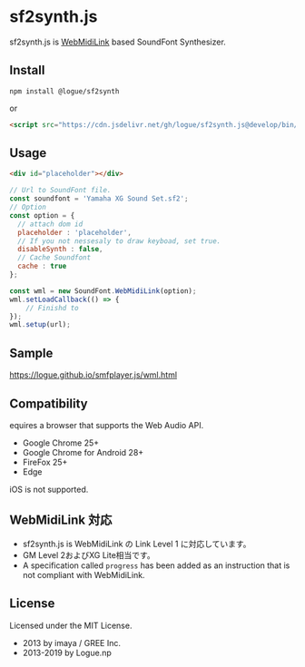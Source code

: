# sf2synth.js

sf2synth.js is [WebMidiLink](http://www.g200kg.com/en/docs/webmidilink/) based SoundFont Synthesizer.

## Install

```
npm install @logue/sf2synth
```

or

```html
<script src="https://cdn.jsdelivr.net/gh/logue/sf2synth.js@develop/bin/sf2.synth.min.js"></script>
```

## Usage

```html
<div id="placeholder"></div>
```

```js
// Url to SoundFont file.
const soundfont = 'Yamaha XG Sound Set.sf2';
// Option
const option = {
  // attach dom id
  placeholder : 'placeholder',
  // If you not nessesaly to draw keyboad, set true.
  disableSynth : false,
  // Cache Soundfont
  cache : true
};

const wml = new SoundFont.WebMidiLink(option);
wml.setLoadCallback(() => {
    // Finishd to 
});
wml.setup(url);
```

## Sample

<https://logue.github.io/smfplayer.js/wml.html>

## Compatibility

equires a browser that supports the Web Audio API.

- Google Chrome 25+
- Google Chrome for Android 28+
- FireFox 25+
- Edge

iOS is not supported.

## WebMidiLink 対応

* sf2synth.js is WebMidiLink の Link Level 1 に対応しています。
* GM Level 2およびXG Lite相当です。
* A specification called `progress` has been added as an instruction that is not compliant with WebMidiLink.

## License

Licensed under the MIT License.

* 2013      by imaya / GREE Inc.
* 2013-2019 by Logue.np
